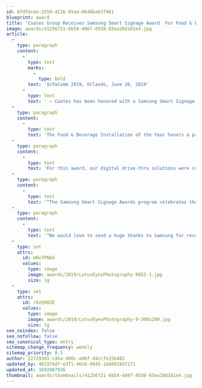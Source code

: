 ```yaml
---
id: 87dfdcee-2559-4116-85ad-8b48bab37461
blueprint: award
title: 'Coates Group Receives Samsung Smart Signage Award  For Food & Beverage Installation'
image: awards/41256721-6b54-486f-8558-83ea28d161e4.jpg
article:
  -
    type: paragraph
    content:
      -
        type: text
        marks:
          -
            type: bold
        text: 'InfoComm 2019, Orlando, June 20, 2019'
      -
        type: text
        text: ' – Coates has been honored with a Samsung Smart Signage Award for Food & Beverage Installation at InfoComm 2019 in Orlando, an annual event for the professional audiovisual and information communication industries.'
  -
    type: paragraph
    content:
      -
        type: text
        text: 'The Food & Beverage Installation of the Year honors a project that helped solve a business challenge by successfully leveraging innovative digital signage hardware, complex systems and collaboration among partners to bring a powerful, all-encompassing food & beverage solution to life.'
  -
    type: paragraph
    content:
      -
        type: text
        text: 'For this award, our digital drive-thru solutions were celebrated for their ability to effectively utilize digital signage technologies and creative content to help solve existing business challenges in the Quick Service Restaurant (QSR) space.'
  -
    type: paragraph
    content:
      -
        type: text
        text: '“The Samsung Smart Signage Awards program celebrates the significant contributions our dealers make to the visual display industry,” said Chris Mertens, Vice President of US Sales, B2B Displays at Samsung Electronics America. “Winners were selected by identifying partners that have the highest growth rate, as well as select integrators who have creatively deploying Samsung Smart Signage solutions into several key industries. We’re excited to recognize these deserving companies.”'
  -
    type: paragraph
    content:
      -
        type: text
        text: '“We would love to send a huge thanks to Samsung for recognizing our partnership and their appreciation for the work that we are doing.” said Ed Welsh, Vice President of Sales and Strategic Partnerships for Coates Group US. “We are immensely proud of what we have been able to achieve and we wouldn’t have been able to accomplish this without the help of our Coates Crew. So, we also send a massive thanks to our Crew and can’t wait for what the future holds for us. Fire it Up!”.'
  -
    type: set
    attrs:
      id: mNvTPNQ4
      values:
        type: image
        image: awards/2019/LotusEyesPhotography-9852-1.jpg
        size: lg
  -
    type: set
    attrs:
      id: r0zQ982E
      values:
        type: image
        image: awards/2019/LotusEyesPhotography-9-300x200.jpg
        size: lg
seo_noindex: false
seo_nofollow: false
seo_canonical_type: entry
sitemap_change_frequency: weekly
sitemap_priority: 0.5
author: 227293d1-c4ba-400c-a06f-d4ccfe15b482
updated_by: 481974df-e3f1-46c6-9945-1e609185f271
updated_at: 1692007936
thumbnail: awards/thumbnails/41256721-6b54-486f-8558-83ea28d161e4.jpg
---
```

